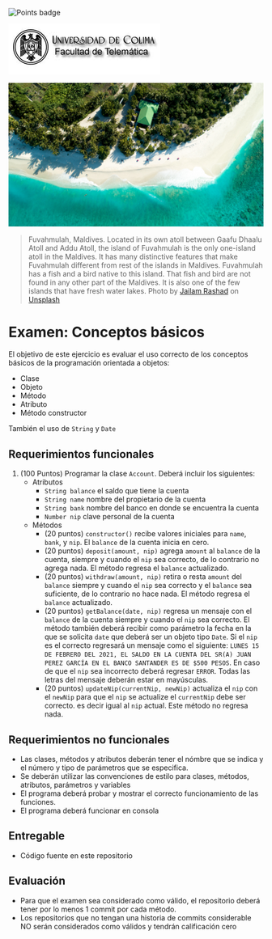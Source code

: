 ![Points badge](../../blob/badges/.github/badges/points.svg)

![Logo UCOL](img/ucol-logo.jpg)

![Portada](img/cover.jpg)
>Fuvahmulah, Maldives. Located in its own atoll between Gaafu Dhaalu Atoll and Addu Atoll, the island of Fuvahmulah is the only one-island atoll in the Maldives. It has many distinctive features that make Fuvahmulah different from rest of the islands in Maldives. Fuvahmulah has a fish and a bird native to this island. That fish and bird are not found in any other part of the Maldives. It is also one of the few islands that have fresh water lakes. <span>Photo by <a href="https://unsplash.com/@jailam_r?utm_source=unsplash&amp;utm_medium=referral&amp;utm_content=creditCopyText">Jailam Rashad</a> on <a href="https://unsplash.com/s/photos/beach?utm_source=unsplash&amp;utm_medium=referral&amp;utm_content=creditCopyText">Unsplash</a></span>

# Examen: Conceptos básicos
El objetivo de este ejercicio es evaluar el uso correcto de los conceptos básicos de la programación orientada a objetos:

- Clase
- Objeto
- Método
- Atributo
- Método constructor

También el uso de `String` y `Date`
## Requerimientos funcionales

1. (100 Puntos) Programar la clase `Account`. Deberá incluir los siguientes:
   - Atributos
     - `String balance` el saldo que tiene la cuenta
     - `String name` nombre del propietario de la cuenta
     - `String bank` nombre del banco en donde se encuentra la cuenta
     - `Number nip` clave personal de la cuenta
   - Métodos
     - (20 puntos) `constructor()` recibe valores iniciales para `name`, `bank`, y `nip`.  El `balance` de la cuenta inicia en cero.
     - (20 puntos) `deposit(amount, nip)`  agrega `amount` al `balance` de la cuenta, siempre y cuando el `nip` sea correcto, de lo contrario no agrega nada. El método regresa el `balance` actualizado.
     - (20 puntos) `withdraw(amount, nip)` retira o resta `amount` del `balance` siempre y cuando el `nip` sea correcto y el `balance` sea suficiente, de lo contrario no hace nada. El método regresa el `balance` actualizado.
     - (20 puntos) `getBalance(date, nip)` regresa un mensaje con el `balance` de la cuenta siempre y cuando el `nip` sea correcto. El método también deberá recibir como parámetro la fecha en la que se solicita `date`  que deberá ser un objeto tipo `Date`. Si el `nip` es el correcto regresará un mensaje como el siguiente: `LUNES 15 DE FEBRERO DEL 2021, EL SALDO EN LA CUENTA DEL SR(A) JUAN PEREZ GARCÍA EN EL BANCO SANTANDER ES DE $500 PESOS`. En caso de que el `nip` sea incorrecto deberá regresar `ERROR`. Todas las letras del mensaje deberán estar en mayúsculas.
     - (20 puntos) `updateNip(currentNip, newNip)` actualiza el `nip` con el `newNip` para que el `nip` se actualize el `currentNip` debe ser correcto. es decir igual al `nip` actual. Este método no regresa nada.
  
## Requerimientos no funcionales

- Las clases, métodos y atributos deberán tener el nómbre que se indica y el número y tipo de parámetros que se especifica.
- Se deberán utilizar las convenciones de estilo para clases, métodos, atributos, parámetros y variables
- El programa deberá probar y mostrar el correcto funcionamiento de las funciones.
- El programa deberá funcionar en consola

## Entregable

- Código fuente en este repositorio
  
## Evaluación

- Para que el examen sea considerado como válido, el repositorio deberá tener por lo menos 1 commit por cada método.
- Los repositorios que no tengan una historia de commits considerable NO serán considerados como válidos y tendrán calificación cero
